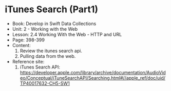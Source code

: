 # iTunes Search (Part1)

- Book: Develop in Swift Data Collections
- Unit: 2 - Working with the Web
- Lesson: 2.4 Working With the Web - HTTP and URL
- Page: 398-399
- Content: 
  1. Review the itunes search api.
  2. Pulling data from the web.
- Reference site:
  1. iTunes Search API:  https://developer.apple.com/library/archive/documentation/AudioVideo/Conceptual/iTuneSearchAPI/Searching.html#//apple_ref/doc/uid/TP40017632-CH5-SW1
